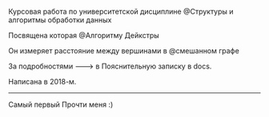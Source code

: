 Курсовая работа по университетской дисциплине @Структуры и алгоритмы обработки данных

Посвящена которая @Алгоритму Дейкстры

Он измеряет расстояние между вершинами в @смешанном графе

За подробностями ---> в Пояснительную записку в docs.

Написана в 2018-м.

___
Самый первый Прочти меня :)